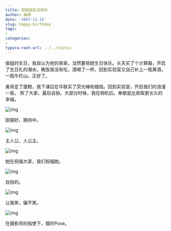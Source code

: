 ```yaml
---
title: 祝俊姐生日快乐
author: 曲政
date: '2007-11-25'
slug: happy-birthday
tags:
- 
categories:
- 
typora-root-url: ../../static
---
```


俊姐的生日，我自认为他的弟弟，当然要祝她生日快乐。头天买了个计算器，开启了生日礼的潮水。晚饭我没有吃，酒喝了一杯。回到实验室又自己补上一瓶黄酒，一瓶牛栏山。正好了。

勇哥定了蛋糕，我下课后在华联买了荧光棒和蜡烛。回到实验室，开启我们的浪漫一夜。
照了大家，最后自拍，大部分时候，我在相机后。奉献是比索取更长久的幸福。

![img](/images/2007-11-25-%E7%A5%9D%E4%BF%8A%E5%A7%90%E7%94%9F%E6%97%A5%E5%BF%AB%E4%B9%90/rurl2=3143a835e9e18836e6921450d012521aa5fd45fd9de556d14b0e33568120453943e50aef41e6ce8ad2676c12b1c1ee98a216a751c3912b70fa8485d4db82c7f7bfb11aee4c634bfe3b9cc6eef999737883e81d3a.jpeg)

刚摆好，期待中。

![img](/images/2007-11-25-%E7%A5%9D%E4%BF%8A%E5%A7%90%E7%94%9F%E6%97%A5%E5%BF%AB%E4%B9%90/rurl2=06ce981ba4d1556c60840fa60deaaee60f9fe4becede90892d4708e4864b3d5e59c225f2ee7f90a28c4a076c9aaf76b655317ebfc284f6d11b693f9b3f48ef334d7c9041c2408d639ffdf8feb7dc007e6d6d0f8e.jpeg)

主人公，人公主。

![img](/images/2007-11-25-%E7%A5%9D%E4%BF%8A%E5%A7%90%E7%94%9F%E6%97%A5%E5%BF%AB%E4%B9%90/rurl2=3ea2431c276dbfb8cfab280538e51eb4d80576f47e28e3ee83bb6abb5092176ac2d0e05c2bf35a0fc64e2c4da6e8ae4382550d61a6b531517bad58c0f32b0277812ab2ba2b222c83e612877beb283c3a3d8dddf7.jpeg)

她在祝福大家，我们祝福她。

![img](/images/2007-11-25-%E7%A5%9D%E4%BF%8A%E5%A7%90%E7%94%9F%E6%97%A5%E5%BF%AB%E4%B9%90/rurl2=58ac1e7e8e2f4e615cc5c905fb8e6397f0c836f63c25fc21fa04351986688ce64d2acf0cbea08a37871fd60787f78b3b74f0fb7bb1110d18c9d725b89b0e5daa50ac667a417e88ec281c5783ed25bd875b17012f.jpeg)

自拍的。

![img](/images/2007-11-25-%E7%A5%9D%E4%BF%8A%E5%A7%90%E7%94%9F%E6%97%A5%E5%BF%AB%E4%B9%90/rurl2=fbb5a9ddc172ec5f09affc8d6ba07b560b566d508ff5dd85ce87abb72e3eadf89d4060b58870d7a0e14b3da2b6460935ae947024bf75365184159e812612af3bd6c9bab691c94268a2be19fc6ae2e8ddb15daf6b.jpeg)

让我笑，偏不笑。

![img](/images/2007-11-25-%E7%A5%9D%E4%BF%8A%E5%A7%90%E7%94%9F%E6%97%A5%E5%BF%AB%E4%B9%90/rurl2=7bdbb2e4a24d0c719f639d3d80aa46fa2e13cc740f9b46fe138551bff72c7ba94277fb132a9f2d93a41dd754d7569de7bdc2369bcc5ac326c7f0ccc096b42fdc831092f2382d3fd7951039c3d6d071b1458a3a7f.jpeg)

在摄影师的指使下，摆的Pose。